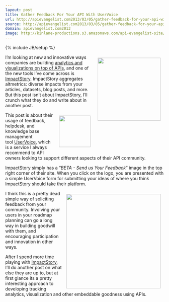 ```yaml
---
layout: post
title: Gather Feedback For Your API With UserVoice
url: http://apievangelist.com2013/03/05/gather-feedback-for-your-api-with-uservoice/
source: http://apievangelist.com2013/03/05/gather-feedback-for-your-api-with-uservoice/
domain: apievangelist.com2013
image: http://kinlane-productions.s3.amazonaws.com/api-evangelist-site/blog/impactstory-logo.png
---
```

{% include JB/setup %}
<p><a href="http://impactstory.org/" target="_blank"><img style="padding: 10px;" src="https://s3.amazonaws.com/kinlane-productions/api-evangelist/analytics/impactstory/impactstory-logo.png" alt="" width="200" align="right" /></a></p>
<p>I&rsquo;m looking at new and innovative ways companies are building <a href="/2013/03/04/next-generation-of-api-driven-analytics-and-visualizations/">analytics and visualizations on top of APIs</a>, and one of the new tools I&rsquo;ve come across is <a href="http://impactstory.org/">ImpactStory</a>.  ImpactStory aggregates altmetrics:  diverse impacts from your articles, datasets, blog posts, and more.  But this post isn&rsquo;t about ImpactStory, I&rsquo;ll crunch what they do and write about in another post.</p>
<p><a href="http://impactstory.org/" target="_blank"><img style="padding: 10px;" src="https://s3.amazonaws.com/kinlane-productions/api-evangelist/analytics/impactstory/impactstory-beta-feedback.png" alt="" width="100" align="right" /></a></p>
<p>This post is about their usage of feedback, helpdesk, and knowledge base management tool&nbsp;<a title="UserVoice" href="https://www.uservoice.com/">UserVoice</a>, which is a service I always recommend to API owners looking to support different aspects of their API community.</p>
<p>ImpactStory simply has a &ldquo;<em>BETA - Send us Your Feedback</em>&rdquo; image in the top right corner of their site.  When you click on the logo, you are presented with a simple UserVoice form for submitting your ideas of where you think ImpactStory should take their platform.</p>
<p><a href="http://impactstory.org/" target="_blank"><img style="padding: 10px;" src="https://s3.amazonaws.com/kinlane-productions/api-evangelist/analytics/impactstory/impactstory-beta-feedback-form.png" alt="" width="300" align="right" /></a></p>
<p>I think this is a pretty dead simple way of soliciting feedback from your community. Involving your users in your roadmap planning can go a long way in building goodwill with them, and encouraging participation and innovation in other ways.</p>
<p>After I spend more time playing with <a href="http://impactstory.org/" target="_blank">ImpactStory</a>, I&rsquo;ll do another post on what else they are up to, but at first glance its a pretty interesting approach to developing tracking analytics, visualization and other embeddable goodness using APIs.</p>
